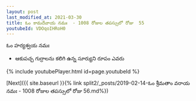 ```yaml
---
layout: post
last_modified_at: 2021-03-30
title: ఓం కామదేవాయ నమః  - 1008 రోజుల తపస్సులో రోజు  55
youtubeId: VDOqoIHRoH0
---
```

 
 
 ఓం హర్యశ్వయ నమః  
 
 -  ఆకుపచ్చ గుర్రాలను కలిగి ఉన్న సూర్యుని రూపం ఎవరు 
 
  
 
  
 
 
 
 
 
 


{% include youtubePlayer.html id=page.youtubeId %}
 
[Next]({{ site.baseurl }}{% link  split2/_posts/2019-02-14-ఓం శ్రీమతాం వరాయ నమః  - 1008 రోజుల తపస్సులో రోజు  56.md%})
 
